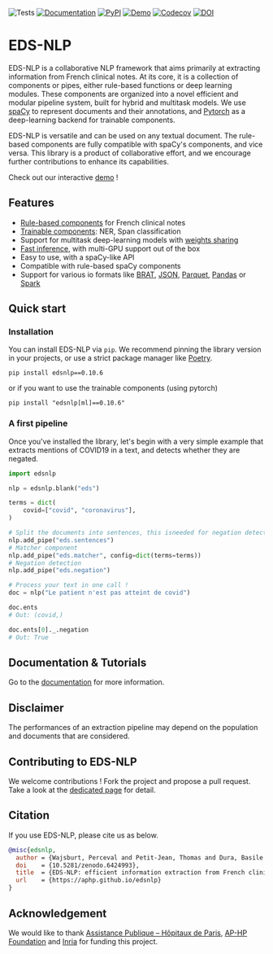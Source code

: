 ![Tests](https://img.shields.io/github/actions/workflow/status/aphp/edsnlp/tests.yml?branch=master&label=tests&style=flat-square)
[![Documentation](https://img.shields.io/github/actions/workflow/status/aphp/edsnlp/documentation.yml?branch=master&label=docs&style=flat-square)](https://aphp.github.io/edsnlp/latest/)
[![PyPI](https://img.shields.io/pypi/v/edsnlp?color=blue&style=flat-square)](https://pypi.org/project/edsnlp/)
[![Demo](https://img.shields.io/badge/demo%20%F0%9F%9A%80-streamit-grean?style=flat-square)](https://aphp.github.io/edsnlp/demo/)
[![Codecov](https://img.shields.io/codecov/c/github/aphp/edsnlp?logo=codecov&style=flat-square)](https://codecov.io/gh/aphp/edsnlp)
[![DOI](https://zenodo.org/badge/467585436.svg)](https://zenodo.org/badge/latestdoi/467585436)


EDS-NLP
=======

EDS-NLP is a collaborative NLP framework that aims primarily at extracting information from French clinical notes.
At its core, it is a collection of components or pipes, either rule-based functions or
deep learning modules. These components are organized into a novel efficient and modular pipeline system, built for hybrid and multitask models. We use [spaCy](https://spacy.io) to represent documents and their annotations, and [Pytorch](https://pytorch.org/) as a deep-learning backend for trainable components.

EDS-NLP is versatile and can be used on any textual document. The rule-based components are fully compatible with spaCy's components, and vice versa. This library is a product of collaborative effort, and we encourage further contributions to enhance its capabilities.

Check out our interactive [demo](https://aphp.github.io/edsnlp/demo/) !

## Features

- [Rule-based components](https://aphp.github.io/edsnlp/latest/pipes/) for French clinical notes
- [Trainable components](https://aphp.github.io/edsnlp/latest/pipes/trainable): NER, Span classification
- Support for multitask deep-learning models with [weights sharing](https://aphp.github.io/edsnlp/latest/concepts/torch-component/#sharing-subcomponents)
- [Fast inference](https://aphp.github.io/edsnlp/latest/concepts/inference/), with multi-GPU support out of the box
- Easy to use, with a spaCy-like API
- Compatible with rule-based spaCy components
- Support for various io formats like [BRAT](https://aphp.github.io/edsnlp/latest/data/standoff/), [JSON](https://aphp.github.io/edsnlp/latest/data/json/), [Parquet](https://aphp.github.io/edsnlp/latest/data/parquet/), [Pandas](https://aphp.github.io/edsnlp/latest/data/pandas/) or [Spark](https://aphp.github.io/edsnlp/latest/data/spark/)

## Quick start

### Installation

You can install EDS-NLP via `pip`. We recommend pinning the library version in your projects, or use a strict package manager like [Poetry](https://python-poetry.org/).

```shell
pip install edsnlp==0.10.6
```

or if you want to use the trainable components (using pytorch)

```shell
pip install "edsnlp[ml]==0.10.6"
```

### A first pipeline

Once you've installed the library, let's begin with a very simple example that extracts mentions of COVID19 in a text, and detects whether they are negated.

```python
import edsnlp

nlp = edsnlp.blank("eds")

terms = dict(
    covid=["covid", "coronavirus"],
)

# Split the documents into sentences, this isneeded for negation detection
nlp.add_pipe("eds.sentences")
# Matcher component
nlp.add_pipe("eds.matcher", config=dict(terms=terms))
# Negation detection
nlp.add_pipe("eds.negation")

# Process your text in one call !
doc = nlp("Le patient n'est pas atteint de covid")

doc.ents
# Out: (covid,)

doc.ents[0]._.negation
# Out: True
```

## Documentation & Tutorials

Go to the [documentation](https://aphp.github.io/edsnlp) for more information.

## Disclaimer

The performances of an extraction pipeline may depend on the population and documents that are considered.

## Contributing to EDS-NLP

We welcome contributions ! Fork the project and propose a pull request.
Take a look at the [dedicated page](https://aphp.github.io/edsnlp/latest/contributing/) for detail.

## Citation

If you use EDS-NLP, please cite us as below.

```bibtex
@misc{edsnlp,
  author = {Wajsburt, Perceval and Petit-Jean, Thomas and Dura, Basile and Cohen, Ariel and Jean, Charline and Bey, Romain},
  doi    = {10.5281/zenodo.6424993},
  title  = {EDS-NLP: efficient information extraction from French clinical notes},
  url    = {https://aphp.github.io/edsnlp}
}
```

## Acknowledgement

We would like to thank [Assistance Publique – Hôpitaux de Paris](https://www.aphp.fr/), [AP-HP Foundation](https://fondationrechercheaphp.fr/) and [Inria](https://www.inria.fr) for funding this project.
